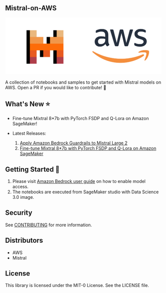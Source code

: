 ## Mistral-on-AWS 

![mistral-aws](/notebooks/imgs/mistralaws.png)

A collection of notebooks and samples to get started with Mistral models on AWS.
Open a PR if you would like to contribute! :twisted_rightwards_arrows:

## What's New :star:

- Fine-tune Mixtral 8*7b with PyTorch FSDP and Q-Lora on Amazon SageMaker!
  
 

- Latest Releases:
  1. [Apply Amazon Bedrock Guardrails to Mistral Large 2](notebooks/mistral-bedrock-guardrails.ipynb)
  2. [Fine-tune Mixtral 8*7b with PyTorch FSDP and Q-Lora on Amazon SageMaker](notebooks/mixtral_finetune_qlora_sft/finetune-mixtral.ipynb)

## Getting Started :electric_plug:

1. Please visit [Amazon Bedrock user guide](https://docs.aws.amazon.com/bedrock/latest/userguide/model-access.html) on how to enable model access.
2. The notebooks are executed from SageMaker studio with Data Science 3.0 image.

## Security

See [CONTRIBUTING](CONTRIBUTING.md#security-issue-notifications) for more information.

## Distributors

- AWS
- Mistral 

## License

This library is licensed under the MIT-0 License. See the LICENSE file.
